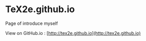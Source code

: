 
TeX2e.github.io
===============

Page of introduce myself

View on GitHub.io :  [http://tex2e.github.io](http://tex2e.github.io)
